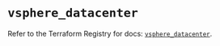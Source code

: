 # `vsphere_datacenter`

Refer to the Terraform Registry for docs: [`vsphere_datacenter`](https://registry.terraform.io/providers/vmware/vsphere/2.15.0/docs/resources/datacenter).

